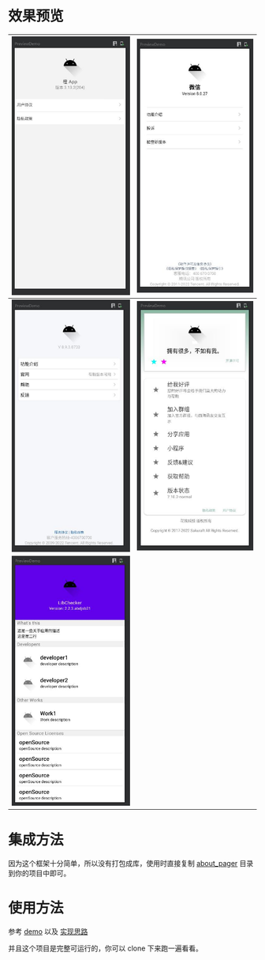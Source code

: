 # 效果预览
| ![p4](./docs/img/p4.jpg) | ![p5](./docs/img/p5.jpg) |
| :--------: | :-----: |
| ![p6](./docs/img/p6.jpg) | ![p7](./docs/img/p7.jpg) |
| ![p8](./docs/img/p8.jpg) |  |

# 集成方法
因为这个框架十分简单，所以没有打包成库，使用时直接复制 [about_pager](./app/src/main/java/com/equationl/aboutpager_compose/about_pager/) 目录到你的项目中即可。

# 使用方法
参考 [demo](./app/src/main/java/com/equationl/aboutpager_compose/about_pager/sample/SampleDemo.kt) 以及 [实现思路](./docs/README.md)

并且这个项目是完整可运行的，你可以 clone 下来跑一遍看看。